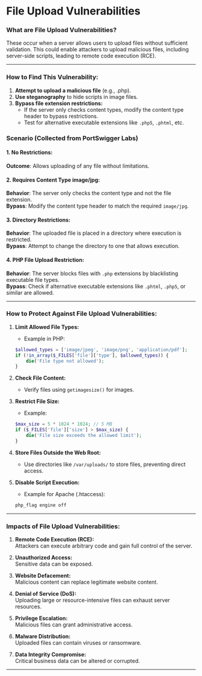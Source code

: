 
# File Upload Vulnerabilities

### What are File Upload Vulnerabilities?
These occur when a server allows users to upload files without sufficient validation. This could enable attackers to upload malicious files, including server-side scripts, leading to remote code execution (RCE).

---

### How to Find This Vulnerability:
1. **Attempt to upload a malicious file** (e.g., .php).
2. **Use steganography** to hide scripts in image files.
3. **Bypass file extension restrictions:**
   - If the server only checks content types, modify the content type header to bypass restrictions.
   - Test for alternative executable extensions like `.php5`, `.phtml`, etc.

### Scenario (Collected from PortSwigger Labs)

#### 1. No Restrictions:
**Outcome**: Allows uploading of any file without limitations.

#### 2. Requires Content Type image/jpg:
**Behavior**: The server only checks the content type and not the file extension.  
**Bypass**: Modify the content type header to match the required `image/jpg`.

#### 3. Directory Restrictions:
**Behavior**: The uploaded file is placed in a directory where execution is restricted.  
**Bypass**: Attempt to change the directory to one that allows execution.

#### 4. PHP File Upload Restriction:
**Behavior**: The server blocks files with `.php` extensions by blacklisting executable file types.  
**Bypass**: Check if alternative executable extensions like `.phtml`, `.php5`, or similar are allowed.

---

### How to Protect Against File Upload Vulnerabilities:
1. **Limit Allowed File Types:**
   - Example in PHP:
   ```php
   $allowed_types = ['image/jpeg', 'image/png', 'application/pdf'];
   if (!in_array($_FILES['file']['type'], $allowed_types)) {
       die('File type not allowed');
   }
   ```

2. **Check File Content:**
   - Verify files using `getimagesize()` for images.

3. **Restrict File Size:**
   - Example:
   ```php
   $max_size = 5 * 1024 * 1024; // 5 MB
   if ($_FILES['file']['size'] > $max_size) {
       die('File size exceeds the allowed limit');
   }
   ```

4. **Store Files Outside the Web Root:**
   - Use directories like `/var/uploads/` to store files, preventing direct access.

5. **Disable Script Execution:**
   - Example for Apache (.htaccess):
   ```apache
   php_flag engine off
   ```

---

### Impacts of File Upload Vulnerabilities:
1. **Remote Code Execution (RCE):**  
   Attackers can execute arbitrary code and gain full control of the server.
   
2. **Unauthorized Access:**  
   Sensitive data can be exposed.

3. **Website Defacement:**  
   Malicious content can replace legitimate website content.

4. **Denial of Service (DoS):**  
   Uploading large or resource-intensive files can exhaust server resources.

5. **Privilege Escalation:**  
   Malicious files can grant administrative access.

6. **Malware Distribution:**  
   Uploaded files can contain viruses or ransomware.

7. **Data Integrity Compromise:**  
   Critical business data can be altered or corrupted.

---
